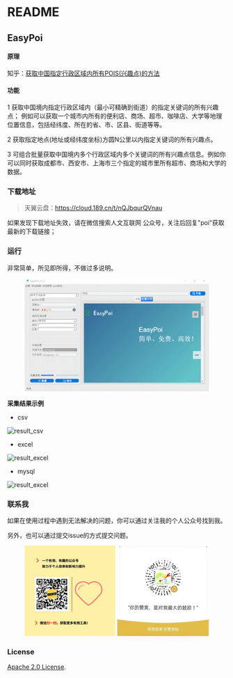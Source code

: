 # README

## EasyPoi

#### 原理

知乎：[获取中国指定行政区域内所有POIS(兴趣点)的方法](https://zhuanlan.zhihu.com/p/48081408)

#### 功能

1 获取中国境内指定行政区域内（最小可精确到街道）的指定关键词的所有兴趣点； 例如可以获取一个城市内所有的便利店、商场、超市、咖啡店、大学等地理位置信息，包括经纬度、所在的省、市、区县、街道等等。

2 获取指定地点(地址或经纬度坐标)方圆N公里以内指定关键词的所有兴趣点。

3 可组合批量获取中国境内多个行政区域内多个关键词的所有兴趣点信息。例如你可以同时获取成都市、西安市、上海市三个指定的城市里所有超市、商场和大学的数据。

### 下载地址

> 天翼云盘：https://cloud.189.cn/t/nQJbqurQVnau

如果发现下载地址失效，请在微信搜索人文互联网 公众号，关注后回复"poi"获取最新的下载链接；

### 运行

非常简单，所见即所得，不做过多说明。

<figure><img src=".gitbook/assets/image.png" alt=""><figcaption></figcaption></figure>

**采集结果示例**

* csv

![result\_csv](https://pic3.zhimg.com/80/v2-f5f25aa2ad2c7fe1fd20f89069921aee\_720w.jpg)

* excel

![result\_excel](https://pic3.zhimg.com/80/v2-03befe01d1f890ac48f12b42f513e13e\_720w.jpg)

* mysql

![result\_excel](https://pic3.zhimg.com/80/v2-aacdf72a7f5611ef8bf8e9b45db6ff66\_720w.jpg)

### 联系我

如果在使用过程中遇到无法解决的问题，你可以通过关注我的个人公众号找到我。

另外，也可以通过提交issue的方式提交问题。

<figure><img src=".gitbook/assets/image (1).png" alt=""><figcaption></figcaption></figure>

### License

[Apache 2.0 License](https://www.apache.org/licenses/LICENSE-2.0.html).

